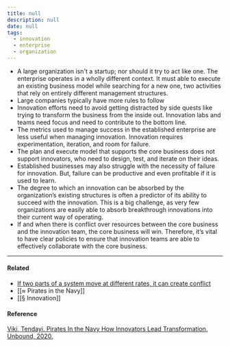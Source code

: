 ```yaml
---
title: null
description: null
date: null
tags:
  - innovation
  - enterprise
  - organization
---
```


- A large organization isn't a startup; nor should it try to act like one. The enterprise operates in a wholly different context. It must able to execute an existing business model while searching for a new one, two activities that rely on entirely different management structures.
- Large companies typically have more rules to follow
- Innovation efforts need to avoid getting distracted by side quests like trying to transform the business from the inside out. Innovation labs and teams need focus and need to contribute to the bottom line.
- The metrics used to manage success in the established enterprise are less useful when managing innovation. Innovation requires experimentation, iteration, and room for failure.
- The plan and execute model that supports the core business does not support innovators, who need to design, test, and iterate on their ideas.
- Established businesses may also struggle with the necessity of failure for innovation. But, failure can be productive and even profitable if it is used to learn.
- The degree to which an innovation can be absorbed by the organization’s existing structures is often a predictor of its ability to succeed with the innovation. This is a big challenge, as very few organizations are easily able to absorb breakthrough innovations into their current way of operating.
- If and when there is conflict over resources between the core business and the innovation team, the core business will win. Therefore, it’s vital to have clear policies to ensure that innovation teams are able to effectively collaborate with the core business.

---

#### Related

- [If two parts of a system move at different rates, it can create conflict](https://publish.obsidian.md/mobydiction/If+two+parts+of+a+system+move+at+different+rates%2C+it+can+create+conflict)
- [[≈ Pirates in the Navy]]
- [[§ Innovation]]

#### Reference

[Viki, Tendayi. Pirates In the Navy How Innovators Lead Transformation. Unbound, 2020.](https://publish.obsidian.md/mobydiction/notes/%E2%89%88+Viki+-+Pirates+in+the+Navy)
